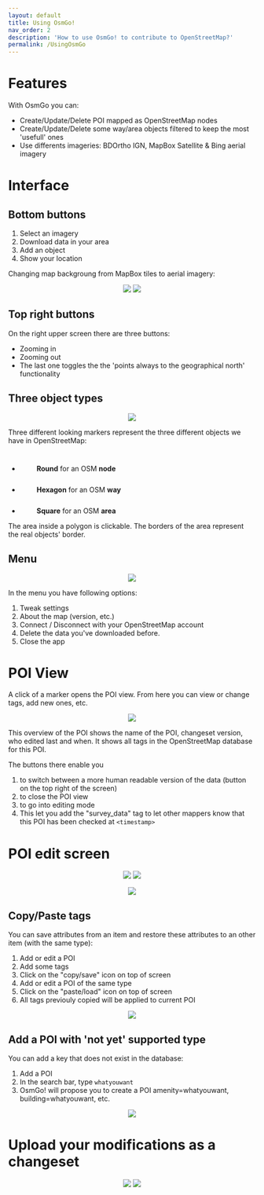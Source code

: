 ```yaml
---
layout: default
title: Using OsmGo!
nav_order: 2
description: 'How to use OsmGo! to contribute to OpenStreetMap?'
permalink: /UsingOsmGo
---
```


# Features

With OsmGo you can:

-   Create/Update/Delete POI mapped as OpenStreetMap nodes
-   Create/Update/Delete some way/area objects filtered to keep the most 'usefull' ones
-   Use differents imageries: BDOrtho IGN, MapBox Satellite & Bing aerial imagery

# Interface

## Bottom buttons

1. Select an imagery
2. Download data in your area
3. Add an object
4. Show your location

Changing map backgroung from MapBox tiles to aerial imagery:

<p align="center">
  <img src="./assets/map-vt.png"/>
  <img src="./assets/map-ortho.png"/>
</p>

## Top right buttons

On the right upper screen there are three buttons:

-   Zooming in
-   Zooming out
-   The last one toggles the the 'points always to the geographical north' functionality

## Three object types

<p align="center">
  <img src="./assets/markers.png?raw=true"/>
</p>

Three different looking markers represent the three different objects we have in OpenStreetMap:

-   <span style="background:url('./assets/markers.png');background-size: 100px;display:inline-block;height:40px;width:30px;background-position:1px 0px;background-repeat:no-repeat;"></span> **Round** for an OSM **node**
-   <span style="background:url('./assets/markers.png');background-size: 100px;display:inline-block;height:40px;width:30px;background-position:-36px 0px;background-repeat:no-repeat;"></span> **Hexagon** for an OSM **way**
-   <span style="background:url('./assets/markers.png');background-size: 100px;display:inline-block;height:40px;width:30px;background-position:-72px 0px;background-repeat:no-repeat;"></span> **Square** for an OSM **area**

The area inside a polygon is clickable. The borders of the area represent the real objects' border.

## Menu

<p align="center">
  <img src="./assets/menu.png?raw=true/">
</p>

In the menu you have following options:

1. Tweak settings
2. About the map (version, etc.)
3. Connect / Disconnect with your OpenStreetMap account
4. Delete the data you've downloaded before.
5. Close the app

# POI View

A click of a marker opens the POI view. From here you can view or change tags, add new ones, etc.

<p align="center">
  <img src="./assets/fiche.png?raw=true"/>
</p>

This overview of the POI shows the name of the POI, changeset version, who edited last and when. It shows all tags in the OpenStreetMap database for this POI.

The buttons there enable you

1. to switch between a more human readable version of the data (button on the top right of the screen)
2. to close the POI view
3. to go into editing mode
4. This let you add the "survey_data" tag to let other mappers know that this POI has been checked at `<timestamp>`

# POI edit screen

<p align="center">
  <img src="./assets/fiche-update.png?raw=true"/>
  <img src="./assets/fiche-raw.png?raw=true"/>
</p>

<p align="center">
  <img src="./assets/select-primary-tag-velo.png?raw=true"/>
</p>

## Copy/Paste tags

You can save attributes from an item and restore these attributes to an other item (with the same type):

1. Add or edit a POI
2. Add some tags
3. Click on the "copy/save" icon on top of screen
4. Add or edit a POI of the same type
5. Click on the "paste/load" icon on top of screen
6. All tags previouly copied will be applied to current POI

<p align="center">
  <img src="./assets/save_&_restore.gif?raw=true"/>
</p>

## Add a POI with 'not yet' supported type

You can add a key that does not exist in the database:

1. Add a POI
2. In the search bar, type `whatyouwant`
3. OsmGo! will propose you to create a POI amenity=whatyouwant, building=whatyouwant, etc.

<p align="center">
  <img src="./assets/custom_key.gif?raw=true"/>
</p>

# Upload your modifications as a changeset

<p align="center">
  <img src="./assets/map-modif.png"/>
  <img src="./assets/send-data.png?raw=true"/>
</p>
